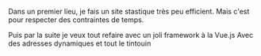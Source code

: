 Dans un premier lieu, je fais un site stastique très peu efficient.
Mais c'est pour respecter des contraintes de temps.

Puis par la suite je veux tout refaire avec un joli framework à la Vue.js
Avec des adresses dynamiques et tout le tintouin
